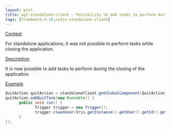 ```yaml
---
layout: post
title: agf-standalone-client - Possibility to add tasks to perform during the closing of standalone applications
tags: [framework-2-10,codjo-standalone-client]
---
```

<u>Context</u>

For standalone applications, it was not possible to perform tasks while closing the application.

<u>Description</u>

It is now possible to add tasks to perform during the closing of the application.

<u>Example</u>

```java
QuitAction quitAction = standaloneClient.getGlobalComponent(QuitAction.class);
quitAction.addQuitTask(new Runnable() {
      public void run() {
             Trigger trigger = new Trigger();
             trigger.cleanUser(Iris.getInstance().getUser().getId().getLogin());
      }
});
```

